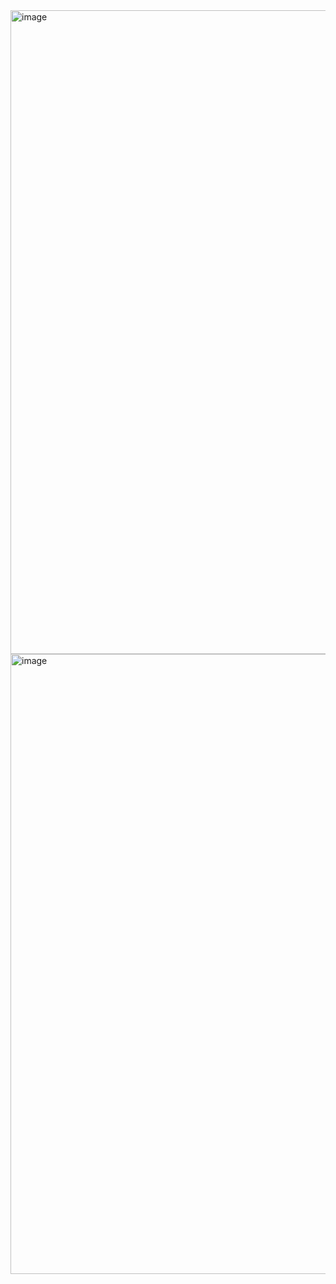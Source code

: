 <img width="1874" height="1030" alt="image" src="https://github.com/user-attachments/assets/4b1432d0-22b0-4450-bc2a-cbbf95846829" /> 

<img width="1874" height="992" alt="image" src="https://github.com/user-attachments/assets/1f09e71d-fd0e-4b6f-8ad2-897c50f72270" />
